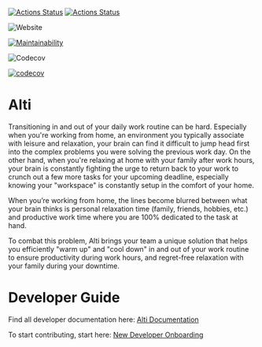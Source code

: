 [![Actions Status](https://github.com/cse112-sp20/CSE112-Alti/workflows/Build%20non-master%20branches/badge.svg)](https://github.com/cse112-sp20/CSE112-Alti/actions)
[![Actions Status](https://github.com/cse112-sp20/CSE112-Alti/workflows/Build%20and%20Deploy/badge.svg)](https://github.com/cse112-sp20/CSE112-Alti/actions)

![Website](https://img.shields.io/website?down_color=red&down_message=offline&label=Alti&logo=firebase&up_color=green&up_message=online&url=https%3A%2F%2Fus-central1-altitest-5f53d.cloudfunctions.net)

[![Maintainability](https://api.codeclimate.com/v1/badges/e27516f1060f29ef7ccb/maintainability)](https://codeclimate.com/github/cse112-sp20/CSE112-Alti/maintainability)

![Codecov](https://img.shields.io/codecov/c/github/cse112-sp20/CSE112-Alti?label=master%20codecov&logo=codecov&token=NT94ZROVG7)

[![codecov](https://codecov.io/gh/cse112-sp20/CSE112-Alti/branch/master/graph/sunburst.svg?token=NT94ZROVG7)](https://codecov.io/gh/cse112-sp20/CSE112-Alti)

# Alti

Transitioning in and out of your daily work routine can be hard. Especially when you're working from home, an environment you typically associate with leisure and relaxation, your brain can find it difficult to jump head first into the complex problems you were solving the previous work day. On the other hand, when you're relaxing at home with your family after work hours, your brain is constantly fighting the urge to return back to your work to crunch out a few more tasks for your upcoming deadline, especially knowing your "workspace" is constantly setup in the comfort of your home.

When you’re working from home, the lines become blurred between what your brain thinks is personal relaxation time (family, friends, hobbies, etc.) and productive work time where you are 100% dedicated to the task at hand.

To combat this problem, Alti brings your team a unique solution that helps you efficiently "warm up" and "cool down" in and out of your work routine to ensure productivity during work hours, and regret-free relaxation with your family during your downtime.

# Developer Guide
Find all developer documentation here: [Alti Documentation](https://www.notion.so/Alti-Documentation-cafbc1ccc0a24833bc277c906625948f)

To start contributing, start here: [New Developer Onboarding](https://www.notion.so/New-Developer-Onboarding-39e5d50ca55b475190ca853566c48089)
